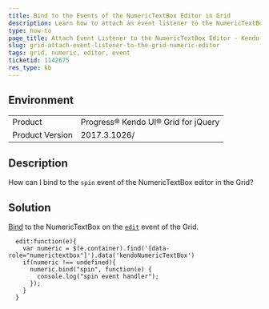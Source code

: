 ```yaml
---
title: Bind to the Events of the NumericTextBox Editor in Grid
description: Learn how to attach an event listener to the NumericTextBox editor of the Kendo UI Grid.
type: how-to
page_title: Attach Event Listener to the NumericTextBox Editor - Kendo UI Grid for jQuery
slug: grid-attach-event-listener-to-the-grid-numeric-editor
tags: grid, numeric, editor, event
ticketid: 1142675
res_type: kb
---
```


## Environment

<table>
 <tr>
  <td>Product</td>
  <td>Progress® Kendo UI® Grid for jQuery</td> 
 </tr> <tr>
  <td>Product Version</td>
  <td>2017.3.1026/</td>
 </tr>
</table>


## Description

How can I bind to the `spin` event of the NumericTextBox editor in the Grid?

## Solution

[Bind](https://docs.telerik.com/kendo-ui/intro/widget-basics/events-and-methods#event-binding-after-initialization) to the NumericTextBox on the [`edit`](https://docs.telerik.com/kendo-ui/api/javascript/ui/grid/events/edit) event of the Grid.

````
  edit:function(e){
    var numeric = $(e.container).find('[data-role="numerictextbox"]').data('kendoNumericTextBox')
    if(numeric !== undefined){
      numeric.bind("spin", function(e) {
        console.log("spin event handler");
      });
    }
  }
````
